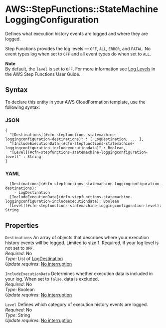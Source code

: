 # AWS::StepFunctions::StateMachine LoggingConfiguration<a name="aws-properties-stepfunctions-statemachine-loggingconfiguration"></a>

Defines what execution history events are logged and where they are logged\.

Step Functions provides the log levels — `OFF`, `ALL`, `ERROR`, and `FATAL`\. No event types log when set to `OFF` and all event types do when set to `ALL`\.

**Note**  
By default, the `level` is set to `OFF`\. For more information see [Log Levels](https://docs.aws.amazon.com/step-functions/latest/dg/cloudwatch-log-level.html) in the AWS Step Functions User Guide\.

## Syntax<a name="aws-properties-stepfunctions-statemachine-loggingconfiguration-syntax"></a>

To declare this entity in your AWS CloudFormation template, use the following syntax:

### JSON<a name="aws-properties-stepfunctions-statemachine-loggingconfiguration-syntax.json"></a>

```
{
  "[Destinations](#cfn-stepfunctions-statemachine-loggingconfiguration-destinations)" : [ LogDestination, ... ],
  "[IncludeExecutionData](#cfn-stepfunctions-statemachine-loggingconfiguration-includeexecutiondata)" : Boolean,
  "[Level](#cfn-stepfunctions-statemachine-loggingconfiguration-level)" : String
}
```

### YAML<a name="aws-properties-stepfunctions-statemachine-loggingconfiguration-syntax.yaml"></a>

```
  [Destinations](#cfn-stepfunctions-statemachine-loggingconfiguration-destinations): 
    - LogDestination
  [IncludeExecutionData](#cfn-stepfunctions-statemachine-loggingconfiguration-includeexecutiondata): Boolean
  [Level](#cfn-stepfunctions-statemachine-loggingconfiguration-level): String
```

## Properties<a name="aws-properties-stepfunctions-statemachine-loggingconfiguration-properties"></a>

`Destinations`  <a name="cfn-stepfunctions-statemachine-loggingconfiguration-destinations"></a>
An array of objects that describes where your execution history events will be logged\. Limited to size 1\. Required, if your log level is not set to `OFF`\.  
*Required*: No  
*Type*: List of [LogDestination](aws-properties-stepfunctions-statemachine-logdestination.md)  
*Update requires*: [No interruption](https://docs.aws.amazon.com/AWSCloudFormation/latest/UserGuide/using-cfn-updating-stacks-update-behaviors.html#update-no-interrupt)

`IncludeExecutionData`  <a name="cfn-stepfunctions-statemachine-loggingconfiguration-includeexecutiondata"></a>
Determines whether execution data is included in your log\. When set to `false`, data is excluded\.  
*Required*: No  
*Type*: Boolean  
*Update requires*: [No interruption](https://docs.aws.amazon.com/AWSCloudFormation/latest/UserGuide/using-cfn-updating-stacks-update-behaviors.html#update-no-interrupt)

`Level`  <a name="cfn-stepfunctions-statemachine-loggingconfiguration-level"></a>
Defines which category of execution history events are logged\.  
*Required*: No  
*Type*: String  
*Update requires*: [No interruption](https://docs.aws.amazon.com/AWSCloudFormation/latest/UserGuide/using-cfn-updating-stacks-update-behaviors.html#update-no-interrupt)